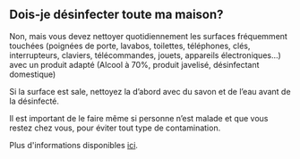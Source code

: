 ## Dois-je désinfecter toute ma maison?

Non, mais vous devez nettoyer quotidiennement les surfaces fréquemment touchées (poignées de porte, lavabos, toilettes, téléphones, clés, interrupteurs, claviers, télécommandes, jouets, appareils électroniques…) avec un produit adapté (Alcool à 70%, produit javelisé, désinfectant domestique)

Si la surface est sale, nettoyez la d’abord avec du savon et de l’eau avant de la désinfecté.

Il est important de le faire même si personne n’est malade et que vous restez chez vous, pour éviter tout type de contamination.

Plus d'informations disponibles [ici](https://www.canada.ca/fr/sante-publique/services/maladies/2019-nouveau-coronavirus/prevention-risques.html#pm).
